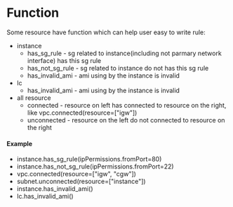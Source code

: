 # Function

Some resource have function which can help user easy to write rule:

- instance
	- has_sg_rule - sg related to instance(including not parmary network interface) has this sg rule
	- has_not_sg_rule - sg related to instance do not has this sg rule
	- has_invalid_ami - ami using by the instance is invalid
- lc
	- has_invalid_ami - ami using by the instance is invalid
- all resource
	- connected - resource on left has connected to resource on the right, like vpc.connected(resource=["igw"])
	- unconnected - resource on the left do not connected to resource on the right


#### Example
- instance.has_sg_rule(ipPermissions.fromPort=80)
- instance.has_not_sg_rule(ipPermissions.fromPort=22)
- vpc.connected(resource=["igw", "cgw"])
- subnet.unconnected(resource=["instance"])
- instance.has_invalid_ami()
- lc.has_invalid_ami()